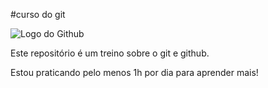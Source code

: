 #curso do git

![Logo do Github](https://images.ctfassets.net/wfutmusr1t3h/2sX2KYqfnGuZTqWIDUUdEI/5e36aaaab860a3bd4e026fa52d597d87/og-image-24.jpg)

Este repositório é um treino sobre o git e github.

Estou praticando pelo menos 1h por dia para aprender mais!


